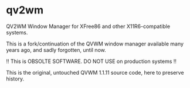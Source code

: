 # qv2wm
QV2WM Window Manager for XFree86 and other X11R6-compatible systems.

This is a fork/continuation of the QVWM window manager available many years ago, and sadly forgotten, until now.

!! This is OBSOLTE SOFTWARE. DO NOT USE on production systems !!


This is the original, untouched QVWM 1.1.11 source code, here to preserve history.